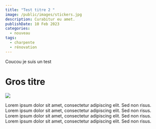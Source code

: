 ```yaml
---
title: "Test titre 2 "
image: /public/images/stickers.jpg
description: Curabitur eu amet.
publishDate: 10 Feb 2023
categories:
  - nouveau
tags:
  - charpente
  - rénovation
---
```


Coucou je suis un test

# Gros titre

![](/images/do-more.jpg)

Lorem ipsum dolor sit amet, consectetur adipiscing elit. Sed non risus. Lorem ipsum dolor sit amet, consectetur adipiscing elit. Sed non risus. Lorem ipsum dolor sit amet, consectetur adipiscing elit. Sed non risus. Lorem ipsum dolor sit amet, consectetur adipiscing elit. Sed non risus.
